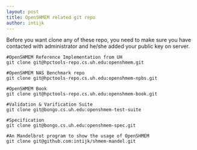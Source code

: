 ```yaml
---
layout: post
title: OpenSHMEM related git repo
author: intijk
---
```


Before you want clone any of these repo, you need to make sure you have contacted with administrator and he/she added your public key on server.
	
	#OpenSHMEM Reference Implementation from UH
	git clone git@hpctools-repo.cs.uh.edu:openshmem.git

	#OpenSHMEM NAS Benchmark repo
	git clone git@hpctools-repo.cs.uh.edu:openshmem-npbs.git

	#OpenSHMEM Book 
	git clone git@hpctools-repo.cs.uh.edu:openshmem-book.git

	#Validation & Varification Suite
	git clone git@bongo.cs.uh.edu:openshmem-test-suite

	#Specification
	git clone git@bongo.cs.uh.edu:openshmem-spec.git

	#An Mandelbrot program to show the usage of OpenSHMEM
	git clone git@github.com:intijk/shmem-mandel.git


